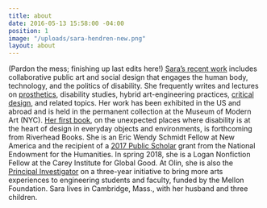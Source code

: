 ```yaml
---
title: about
date: 2016-05-13 15:58:00 -04:00
position: 1
image: "/uploads/sara-hendren-new.png"
layout: about
---
```


(Pardon the mess; finishing up last edits here!)
[Sara’s recent work](#) includes collaborative
public art and social design that engages
the human body, technology, and the
politics of disability. She frequently
writes and lectures on [prosthetics](#),
disability studies, hybrid art-engineering
practices, [critical design](#), and related
topics. Her work has been exhibited in
the US and abroad and is held in the
permanent collection at the Museum of
Modern Art (NYC). [Her first book](#), on
the unexpected places where disability
is at the heart of design in everyday
objects and environments, is forthcoming
from Riverhead Books. She is an Eric
Wendy Schmidt Fellow at New America and
the recipient of a [2017 Public Scholar](#)
grant from the National Endowment for
the Humanities. In spring 2018, she is
a Logan Nonfiction Fellow at the Carey
Institute for Global Good. At Olin, she
is also the [Principal Investigator](#) on a
three-year initiative to bring more arts
experiences to engineering students and
faculty, funded by the Mellon Foundation.
Sara lives in Cambridge, Mass., with her
husband and three children.
